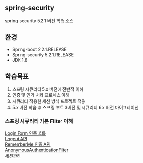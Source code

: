 ## spring-security
spring-security 5.2.1 버전 학습 소스

## 환경
- Spring-boot 2.2.1.RELEASE
- Spring-security 5.2.1.RELEASE
- JDK 1.8

## 학습목표
1. 스프링 시큐리티 5.x 버전에 전반적 이해
2. 인증 및 인가 처리 프로세스 이해
3. 시큐리티 적용한 세션 방식 프로젝트 적용
4. 5.x 버전 학습 후 스프링 부트 3버전 및 시큐리티 6.x 버전 마이그레이션


### 스프링 시큐리티 기본 Filter 이해
[Login Form 인증 흐름](https://github.com/odong2/spring-security/tree/main/readme)   
[Logout API](https://github.com/odong2/spring-security/blob/main/readme/README3.md)   
[RememberMe 인증 API](https://github.com/odong2/spring-security/blob/main/readme/README4.md)   
[AnonymousAuthenticationFilter](https://github.com/odong2/spring-security/blob/main/readme/README5.md)   
[세션관리](https://github.com/odong2/spring-security/blob/main/readme/README6.md)   

